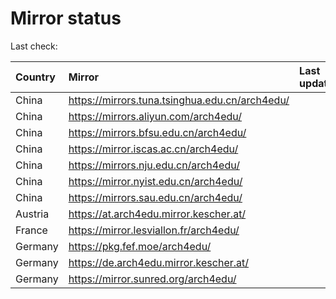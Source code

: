 <script src="./time.js"></script>
# Mirror status
Last check: <script type="text/javascript">localize(1700397111.368747);</script>

|Country|Mirror|Last update|
|:------|:-----|:----------|
|China|https://mirrors.tuna.tsinghua.edu.cn/arch4edu/|<script type="text/javascript">localize(1700333400);</script>|
|China|https://mirrors.aliyun.com/arch4edu/|<script type="text/javascript">localize(1700333400);</script>|
|China|https://mirrors.bfsu.edu.cn/arch4edu/|<script type="text/javascript">localize(1700333400);</script>|
|China|https://mirror.iscas.ac.cn/arch4edu/|<script type="text/javascript">localize(1700333400);</script>|
|China|https://mirrors.nju.edu.cn/arch4edu/|<script type="text/javascript">localize(1700333400);</script>|
|China|https://mirror.nyist.edu.cn/arch4edu/|<script type="text/javascript">localize(1700333400);</script>|
|China|https://mirrors.sau.edu.cn/arch4edu/|<script type="text/javascript">localize(1700333400);</script>|
|Austria|https://at.arch4edu.mirror.kescher.at/|<script type="text/javascript">localize(1700333400);</script>|
|France|https://mirror.lesviallon.fr/arch4edu/|<script type="text/javascript">localize(1700333400);</script>|
|Germany|https://pkg.fef.moe/arch4edu/|<script type="text/javascript">localize(1700333400);</script>|
|Germany|https://de.arch4edu.mirror.kescher.at/|<script type="text/javascript">localize(1700333400);</script>|
|Germany|https://mirror.sunred.org/arch4edu/|<script type="text/javascript">localize(1700333400);</script>|

<script src="./tablefilter/tablefilter.js"></script>
<script src="./table.js"></script>
